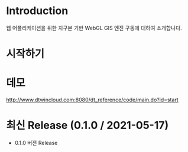 # Introduction
웹 어플리케이션을 위한 지구본 기반 WebGL GIS 엔진 구동에 대하여 소개합니다.

# 시작하기


# 데모
http://www.dtwincloud.com:8080/dt_reference/code/main.do?id=start

# 최신 Release (0.1.0 / 2021-05-17)
* 0.1.0 버전 Release
